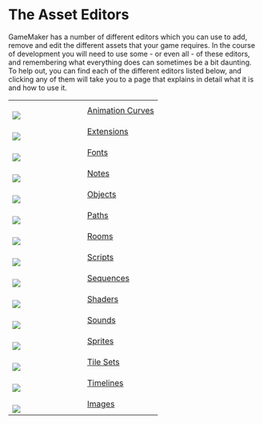# The Asset Editors

GameMaker has a number of different editors which you can use to add,
remove and edit the different assets that your game requires. In the
course of development you will need to use some - or even all - of these
editors, and remembering what everything does can sometimes be a bit
daunting. To help out, you can find each of the different editors listed
below, and clicking any of them will take you to a page that explains in
detail what it is and how to use it.

<table>
<colgroup>
<col style="width: 50%" />
<col style="width: 50%" />
</colgroup>
<tbody>
<tr class="odd">
<td><br />
<img
src="https://gms.magecorn.com/Manual/assets/Images/Icons/Icon_Curves.png" /><br />
</td>
<td><a href="Animation_Curves">Animation Curves</a></td>
</tr>
<tr class="even">
<td><br />
<img
src="https://gms.magecorn.com/Manual/assets/Images/Icons/Icon_Extensions.png" /><br />
</td>
<td><a href="Extensions">Extensions</a></td>
</tr>
<tr class="odd">
<td><br />
<img
src="https://gms.magecorn.com/Manual/assets/Images/Icons/Icon_Font.png" /><br />
</td>
<td><a href="Fonts">Fonts</a></td>
</tr>
<tr class="even">
<td><br />
<img
src="https://gms.magecorn.com/Manual/assets/Images/Icons/Icon_Notes.png" /><br />
</td>
<td><a href="Notes">Notes</a></td>
</tr>
<tr class="odd">
<td><br />
<img
src="https://gms.magecorn.com/Manual/assets/Images/Icons/Icon_Object.png" /><br />
</td>
<td><a href="Objects">Objects</a></td>
</tr>
<tr class="even">
<td><br />
<img
src="https://gms.magecorn.com/Manual/assets/Images/Icons/Icon_Path.png" /><br />
</td>
<td><a href="Paths">Paths</a></td>
</tr>
<tr class="odd">
<td><br />
<img
src="https://gms.magecorn.com/Manual/assets/Images/Icons/Icon_Room.png" /><br />
</td>
<td><a href="Rooms">Rooms</a></td>
</tr>
<tr class="even">
<td><br />
<img
src="https://gms.magecorn.com/Manual/assets/Images/Icons/Icon_Script.png" /><br />
</td>
<td><a href="Scripts">Scripts</a></td>
</tr>
<tr class="odd">
<td><br />
<img
src="https://gms.magecorn.com/Manual/assets/Images/Icons/Icon_Sequences.png" /><br />
</td>
<td><a href="Sequences">Sequences</a></td>
</tr>
<tr class="even">
<td><br />
<img
src="https://gms.magecorn.com/Manual/assets/Images/Icons/Icon_Shader.png" /><br />
</td>
<td><a href="Shaders">Shaders</a></td>
</tr>
<tr class="odd">
<td><br />
<img
src="https://gms.magecorn.com/Manual/assets/Images/Icons/Icon_Sound.png" /><br />
</td>
<td><a href="Sounds">Sounds</a></td>
</tr>
<tr class="even">
<td><br />
<img
src="https://gms.magecorn.com/Manual/assets/Images/Icons/Icon_Sprite.png" /><br />
</td>
<td><a href="Sprites">Sprites</a></td>
</tr>
<tr class="odd">
<td><br />
<img
src="https://gms.magecorn.com/Manual/assets/Images/Icons/Icon_Tileset.png" /><br />
</td>
<td><a href="Tile_Sets">Tile Sets</a></td>
</tr>
<tr class="even">
<td><br />
<img
src="https://gms.magecorn.com/Manual/assets/Images/Icons/Icon_Timeline.png" /><br />
</td>
<td><a href="Timelines">Timelines</a></td>
</tr>
<tr class="odd">
<td><br />
<img
src="https://gms.magecorn.com/Manual/assets/Images/Icons/Icon_Sprite.png" /><br />
</td>
<td><a href="Image_Editor">Images</a></td>
</tr>
</tbody>
</table>
